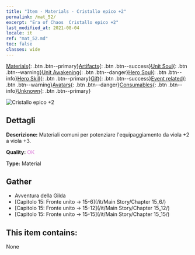 ```yaml
---
title: "Item - Materials - Cristallo epico +2"
permalink: /mat_52/
excerpt: "Era of Chaos  Cristallo epico +2"
last_modified_at: 2021-08-04
locale: it
ref: "mat_52.md"
toc: false
classes: wide
---
```

 [Materials](/ItemsIT/){: .btn .btn--primary}[Artifacts](/ItemsIT/Artifacts/){: .btn .btn--success}[Unit Soul](/ItemsIT/UnitSoul/){: .btn .btn--warning}[Unit Awakening](/ItemsIT/UnitAwakening/){: .btn .btn--danger}[Hero Soul](/ItemsIT/HeroSoul/){: .btn .btn--info}[Hero Skill](/ItemsIT/HeroSkill/){: .btn .btn--primary}[Gift](/ItemsIT/Gift/){: .btn .btn--success}[Event related](/ItemsIT/Events/){: .btn .btn--warning}[Avatars](/ItemsIT/Avatars/){: .btn .btn--danger}[Consumables](/ItemsIT/Consumables/){: .btn .btn--info}[Unknown](/ItemsIT/Unknown/){: .btn .btn--primary}

 ![Cristallo epico +2](/images/t/i_cailiao_shuijing2.png)

## Dettagli
 **Descrizione:** Materiali comuni per potenziare l'equipaggiamento da viola +2 a viola +3.

 **Quality:** <span style="color: #DA70D6">OK</span>

 **Type:** Material

## Gather

*    Avventura della Gilda 
*    [Capitolo 15: Fronte unito -> 15-6](/it/Main Story/Chapter 15_6/) 
*    [Capitolo 15: Fronte unito -> 15-12](/it/Main Story/Chapter 15_12/) 
*    [Capitolo 15: Fronte unito -> 15-15](/it/Main Story/Chapter 15_15/) 

## This item contains:

  None

